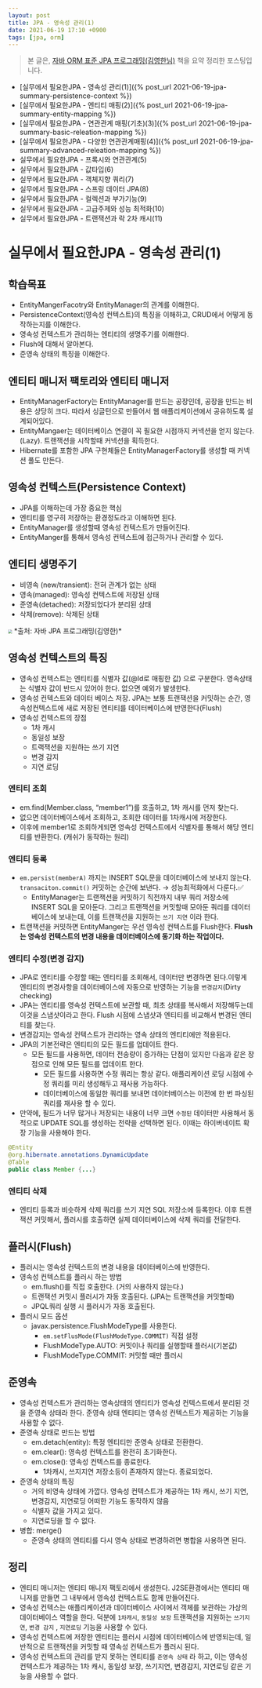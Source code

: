 ```yaml
---
layout: post
title: JPA - 영속성 관리(1)
date: 2021-06-19 17:10 +0900
tags: [jpa, orm]
---
```

> 본 글은, [자바 ORM 표준 JPA 프로그래밍(김영한님)](http://www.yes24.com/Product/Goods/19040233) 책을 요약 정리한 포스팅입니다.

- [실무에서 필요한JPA - 영속성 관리(1)]({% post_url 2021-06-19-jpa-summary-persistence-context %})
- [실무에서 필요한JPA - 엔티티 매핑(2)]({% post_url 2021-06-19-jpa-summary-entity-mapping %})
- [실무에서 필요한JPA - 연관관계 매핑(기초)(3)]({% post_url 2021-06-19-jpa-summary-basic-releation-mapping %})
- [실무에서 필요한JPA - 다양한 연관관계매핑(4)]({% post_url 2021-06-19-jpa-summary-advanced-releation-mapping %})
- 실무에서 필요한JPA - 프록시와 연관관계(5)
- 실무에서 필요한JPA - 값타입(6)
- 실무에서 필요한JPA - 객체지향 쿼리(7)
- 실무에서 필요한JPA - 스프링 데이터 JPA(8)
- 실무에서 필요한JPA - 컬렉션과 부가기능(9)
- 실무에서 필요한JPA - 고급주제와 성능 최적화(10)
- 실무에서 필요한JPA - 트랜잭션과 락 2차 캐시(11)


# 실무에서 필요한JPA - 영속성 관리(1)

## 학습목표

- EntityMangerFacotry와 EntityManager의 관계를 이해한다.
- PersistenceContext(영속성 컨텍스트)의 특징을 이해하고, CRUD에서 어떻게 동작하는지를 이해한다.
- 영속성 컨텍스트가 관리하는 엔티티의 생명주기를 이해한다.
- Flush에 대해서 알아본다.
- 준영속 상태의 특징을 이해한다.

## 엔티티 매니저 팩토리와 엔티티 매니저

- EntityManagerFactory는 EntityManager를 만드는 공장인데, 공장을 만드는 비용은 상당히 크다. 따라서 싱글턴으로 만들어서 웹 애플리케이션에서 공유하도록 설계되어있다. 
- EntityMangaer는 데이터베이스 연결이 꼭 필요한 시점까지 커넥션을 얻지 않는다. (Lazy). 트랜잭션을 시작할때 커넥션을 획득한다. 
- Hibernate를 포함한 JPA 구현체들은 EntityManagerFactory를 생성할 때 커넥션 풀도 만든다. 

## 영속성 컨텍스트(Persistence Context)

- JPA를 이해하는데 가장 중요한 핵심 
- 엔티티를 영구히 저장하는 환경정도라고 이해하면 된다. 
- EntityManager를 생성할때 영속성 컨텍스트가 만들어진다. 
- EntityManger를 통해서 영속성 컨텍스트에 접근하거나 관리할 수 있다. 

## 엔티티 생명주기

- 비영속 (new/transient): 전혀 관계가 없는 상태
- 영속(managed): 영속성 컨텍스트에 저장된 상태
- 준영속(detached): 저장되었다가 분리된 상태
- 삭제(remove): 삭제된 상태

<img src="https://media.vlpt.us/post-images/conatuseus/3861eed0-d482-11e9-9b0f-dd1a4f570095/image.png" style="zoom:50%;" />
*출처: 자바 JPA 프로그래밍(김영한)*

## 영속성 컨텍스트의 특징

- 영속성 컨텍스트는 엔티티를 식별자 값(@Id로 매핑한 값) 으로 구분한다. 영속상태는 식별자 값이 반드시 있어야 한다. 없으면 예외가 발생한다.
- 영속성 컨텍스트와 데이터 베이스 저장. JPA는 보통 트랜잭션을 커밋하는 순간, 영속성컨텍스트에 새로 저장된 엔티티를 데이터베이스에 반영한다(Flush)
- 영속성 컨텍스트의 장점
  - 1차 캐시
  - 동일성 보장 
  - 트랙잭션을 지원하는 쓰기 지연
  - 변경 감지
  - 지연 로딩

### 엔티티 조회

- em.find(Member.class, “member1”)를 호출하고, 1차 캐시를 먼저 찾는다. 
- 없으면 데이터베이스에서 조회하고, 조회한 데이터를 1차캐시에 저장한다. 
- 이후에 member1로 조회하게되면 영속성 컨텍스트에서 식별자를 통해서 해당 엔티티를 반환한다. (캐쉬가 동작하는 원리)

### 엔티티 등록

- `em.persist(memberA)` 까지는 INSERT SQL문을 데이터베이스에 보내지 않는다. `transaciton.commit()` 커밋하는 순간에 보낸다. → 성능최적화에서 다룬다.✅
  - EntityManager는 트랜잭션을 커밋하기 직전까지 내부 쿼리 저장소에 INSERT SQL을 모아둔다. 그리고 트랜잭션을 커밋할때 모아둔 쿼리를 데이터베이스에 보내는데, 이를 트랜잭션을 지원하는  `쓰기 지연` 이라 한다.
- 트랜잭션을 커밋하면 EntityManger는 우선 영속성 컨텍스트를 Flush한다. **Flush는 영속성 컨텍스트의 변경 내용을 데이터베이스에 동기화 하는 작업이다.**

### 엔티티 수정(변경 감지)

- JPA로 엔티티를 수정할 때는 엔티티를 조회해서, 데이터만 변경하면 된다.이렇게 엔티티의 변경사항을 데이터베이스에 자동으로 반영하는 기능을 `변경감지`(Dirty checking) 
- JPA는 엔티티를 영속성 컨텍스트에 보관할 때, 최초 상태를 복사해서 저장해두는데 이것을 스냅샷이라고 한다. Flush 시점에 스냅샷과 엔티티를 비교해서 변경된 엔티티를 찾는다. 
- 변경감지는 영속성 컨텍스트가 관리하는 영속 상태의 엔티티에만 적용된다.
- JPA의 기본전략은 엔티티의 모든 필드를 업데이트 한다.
  - 모든 필드를 사용하면, 데이터 전송량이 증가하는 단점이 있지만 다음과 같은 장점으로 인해 모든 필드를 업데이트 한다.
    - 모든 필드를 사용하면 수정 쿼리는 항상 같다. 애플리케이션 로딩 시점에 수정 쿼리를 미리 생성해두고 재사용 가능하다.
    - 데이터베이스에 동일한 쿼리를 보내면 데이터베이스는 이전에 한 번 파싱된 쿼리를 재사용 할 수 있다.
- 만약에, 필드가 너무 많거나 저장되는 내용이 너무 크면 `수정된` 데이터만 사용해서 동적으로 UPDATE SQL를 생성하는 전략을 선택하면 된다. 이때는 하이버네이트 확장 기능을 사용해야 한다.

```java
@Entity
@org.hibernate.annotations.DynamicUpdate
@Table
public class Member {...}
```



### 엔티티 삭제

- 엔티티 등록과 비슷하게 삭제 쿼리를 쓰기 지연 SQL 저장소에 등록한다. 이후 트랜잭션 커밋해서, 플러시를 호출하면 실제 데이터베이스에 삭제 쿼리를 전달한다.

## 플러시(Flush)

- 플러시는 영속성 컨텍스트의 변경 내용을 데이터베이스에 반영한다.
- 영속성 컨텍스트를 플러시 하는 방법
  - em.flush()를 직접 호출한다. (거의 사용하지 않는다.)
  - 트랜잭션 커밋시 플러시가 자동 호출된다. (JPA는 트랜잭션을 커밋할때)
  - JPQL쿼리 실행 시 플러시가 자동 호출된다.
- 플러시 모드 옵션
  - javax.persistence.FlushModeType를 사용한다. 
    - `em.setFlusMode(FlushModeType.COMMIT)` 직접 설정
    - FlushModeType.AUTO: 커밋이나 쿼리를 실행할때 플러시(기본값)
    - FlushModeType.COMMIT: 커밋할 때만 플러시 

## 준영속

- 영속성 컨텍스트가 관리하는 영속상태의 엔티티가 영속성 컨텍스트에서 분리된 것을 준영속 상태라 한다. 준영속 상태 엔티티는 영속성 컨텍스트가 제공하는 기능을 사용할 수 없다.
- 준영속 상태로 만드는 방법 
  - em.detach(entity): 특정 엔티티만 준영속 상태로 전환한다.
  - em.clear(): 영속성 컨텍스트를 완전히 초기화한다.
  - em.close(): 영속성 컨텍스트를 종료한다.
    - 1차캐시, 쓰지지연 저장소등이 존재하지 않는다. 종료되었다.
- 준영속 상태의 특징
  - 거의 비영속 상태에 가깝다. 영속성 컨텍스트가 제공하는 1차 캐시, 쓰기 지연, 변경감지, 지연로딩 어떠한 기능도 동작하지 않음
  - 식별자 값을 가지고 있다.
  - 지연로딩을 할 수 없다.
- 병합: merge()
  - 준영속 상태의 엔티티를 다시 영속 상태로 변경하려면 병합을 사용하면 된다.

## 정리

- 엔티티 매니저는 엔티티 매니저 팩토리에서 생성한다. J2SE환경에서는 엔티티 매니저를 만들면 그 내부에서 영속성 컨텍스트도 함께 만들어진다.
- 영속성 컨텍스는 애플리케이션과 데이터베이스 사이에서 객체를 보관하는 가상의 데이터베이스 역할을 한다. 덕분에 `1차캐시`, `동일성 보장` 트랜잭션을 지원하는 `쓰기지연`, `변경 감지` , `지연로딩` 기능을 사용할 수 있다.
- 영속성 컨텍스트에 저장한 엔티티는 플러시 시점에 데이터베이스에 반영되는데, 일반적으로 트랜잭션을 커밋할 때 영속성 컨텍스트가 플러시 된다.
- 영속성 컨텍스트의 관리를 받지 못하는 엔티티를 `준영속 상태` 라 하고, 이는 영속성 컨텍스트가 제공하는 1차 캐시, 동일성 보장, 쓰기지연, 변경감지, 지연로딩 같은 기능을 사용할 수 없다.
